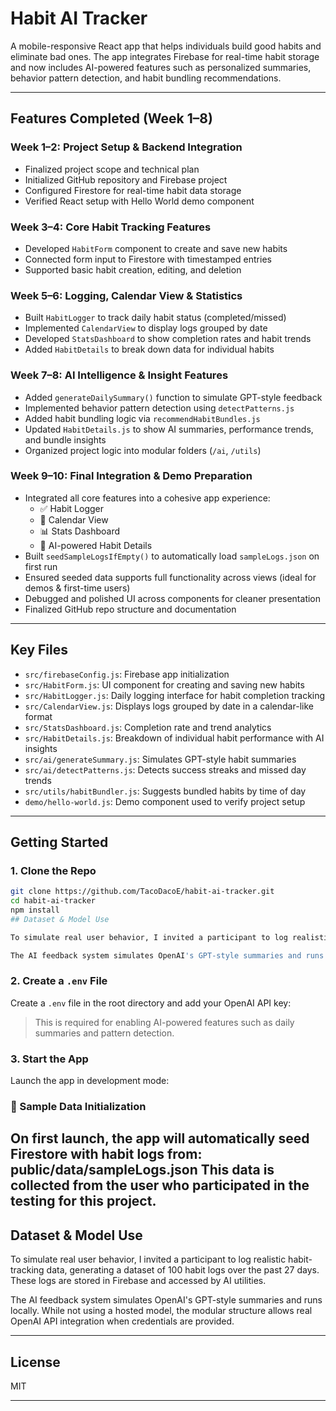 # Habit AI Tracker

A mobile-responsive React app that helps individuals build good habits and eliminate bad ones. The app integrates Firebase for real-time habit storage and now includes AI-powered features such as personalized summaries, behavior pattern detection, and habit bundling recommendations.

---

## Features Completed (Week 1–8)

### Week 1–2: Project Setup & Backend Integration
- Finalized project scope and technical plan  
- Initialized GitHub repository and Firebase project  
- Configured Firestore for real-time habit data storage  
- Verified React setup with Hello World demo component  

### Week 3–4: Core Habit Tracking Features
- Developed `HabitForm` component to create and save new habits  
- Connected form input to Firestore with timestamped entries  
- Supported basic habit creation, editing, and deletion  

### Week 5–6: Logging, Calendar View & Statistics
- Built `HabitLogger` to track daily habit status (completed/missed)  
- Implemented `CalendarView` to display logs grouped by date  
- Developed `StatsDashboard` to show completion rates and habit trends  
- Added `HabitDetails` to break down data for individual habits  

### Week 7–8: AI Intelligence & Insight Features
- Added `generateDailySummary()` function to simulate GPT-style feedback  
- Implemented behavior pattern detection using `detectPatterns.js`  
- Added habit bundling logic via `recommendHabitBundles.js`  
- Updated `HabitDetails.js` to show AI summaries, performance trends, and bundle insights  
- Organized project logic into modular folders (`/ai`, `/utils`)

### Week 9–10: Final Integration & Demo Preparation
- Integrated all core features into a cohesive app experience:
  - ✅ Habit Logger  
  - 📅 Calendar View  
  - 📊 Stats Dashboard  
  - 🤖 AI-powered Habit Details
- Built `seedSampleLogsIfEmpty()` to automatically load `sampleLogs.json` on first run
- Ensured seeded data supports full functionality across views (ideal for demos & first-time users)
- Debugged and polished UI across components for cleaner presentation
- Finalized GitHub repo structure and documentation

---

## Key Files

- `src/firebaseConfig.js`: Firebase app initialization  
- `src/HabitForm.js`: UI component for creating and saving new habits  
- `src/HabitLogger.js`: Daily logging interface for habit completion tracking  
- `src/CalendarView.js`: Displays logs grouped by date in a calendar-like format  
- `src/StatsDashboard.js`: Completion rate and trend analytics  
- `src/HabitDetails.js`: Breakdown of individual habit performance with AI insights  
- `src/ai/generateSummary.js`: Simulates GPT-style habit summaries  
- `src/ai/detectPatterns.js`: Detects success streaks and missed day trends  
- `src/utils/habitBundler.js`: Suggests bundled habits by time of day  
- `demo/hello-world.js`: Demo component used to verify project setup  

---

## Getting Started

### 1. Clone the Repo

```bash
git clone https://github.com/TacoDacoE/habit-ai-tracker.git
cd habit-ai-tracker
npm install
## Dataset & Model Use

To simulate real user behavior, I invited a participant to log realistic habit-tracking data, generating a dataset of 100 habit logs over the past 27 days. These logs are stored in Firebase and accessed by AI utilities.

The AI feedback system simulates OpenAI's GPT-style summaries and runs locally. While not using a hosted model, the modular structure allows real OpenAI API integration when credentials are provided.
```
### 2. Create a `.env` File

Create a `.env` file in the root directory and add your OpenAI API key:

> This is required for enabling AI-powered features such as daily summaries and pattern detection.

### 3. Start the App

Launch the app in development mode:

### 🧪 Sample Data Initialization

On first launch, the app will automatically seed Firestore with habit logs from: public/data/sampleLogs.json
This data is collected from the user who participated in the testing for this project. 
---

## Dataset & Model Use
To simulate real user behavior, I invited a participant to log realistic habit-tracking data, generating a dataset of 100 habit logs over the past 27 days. These logs are stored in Firebase and accessed by AI utilities.

The AI feedback system simulates OpenAI's GPT-style summaries and runs locally. While not using a hosted model, the modular structure allows real OpenAI API integration when credentials are provided.


---
## License

MIT

---


